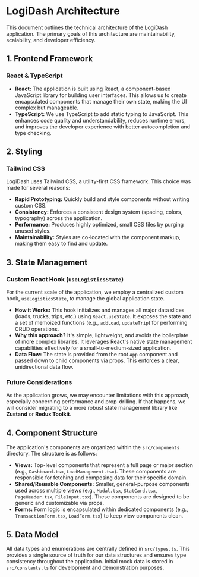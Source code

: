 # LogiDash Architecture

This document outlines the technical architecture of the LogiDash application. The primary goals of this architecture are maintainability, scalability, and developer efficiency.

## 1. Frontend Framework

### React & TypeScript

- **React:** The application is built using React, a component-based JavaScript library for building user interfaces. This allows us to create encapsulated components that manage their own state, making the UI complex but manageable.
- **TypeScript:** We use TypeScript to add static typing to JavaScript. This enhances code quality and understandability, reduces runtime errors, and improves the developer experience with better autocompletion and type checking.

## 2. Styling

### Tailwind CSS

LogiDash uses Tailwind CSS, a utility-first CSS framework. This choice was made for several reasons:
- **Rapid Prototyping:** Quickly build and style components without writing custom CSS.
- **Consistency:** Enforces a consistent design system (spacing, colors, typography) across the application.
- **Performance:** Produces highly optimized, small CSS files by purging unused styles.
- **Maintainability:** Styles are co-located with the component markup, making them easy to find and update.

## 3. State Management

### Custom React Hook (`useLogisticsState`)

For the current scale of the application, we employ a centralized custom hook, `useLogisticsState`, to manage the global application state.

- **How it Works:** This hook initializes and manages all major data slices (loads, trucks, trips, etc.) using `React.useState`. It exposes the state and a set of memoized functions (e.g., `addLoad`, `updateTrip`) for performing CRUD operations.
- **Why this approach?** It's simple, lightweight, and avoids the boilerplate of more complex libraries. It leverages React's native state management capabilities effectively for a small-to-medium-sized application.
- **Data Flow:** The state is provided from the root `App` component and passed down to child components via props. This enforces a clear, unidirectional data flow.

### Future Considerations

As the application grows, we may encounter limitations with this approach, especially concerning performance and prop-drilling. If that happens, we will consider migrating to a more robust state management library like **Zustand** or **Redux Toolkit**.

## 4. Component Structure

The application's components are organized within the `src/components` directory. The structure is as follows:

- **Views:** Top-level components that represent a full page or major section (e.g., `Dashboard.tsx`, `LoadManagement.tsx`). These components are responsible for fetching and composing data for their specific domain.
- **Shared/Reusable Components:** Smaller, general-purpose components used across multiple views (e.g., `Modal.tsx`, `StatCard.tsx`, `PageHeader.tsx`, `FileInput.tsx`). These components are designed to be generic and customizable via props.
- **Forms:** Form logic is encapsulated within dedicated components (e.g., `TransactionForm.tsx`, `LoadForm.tsx`) to keep view components clean.

## 5. Data Model

All data types and enumerations are centrally defined in `src/types.ts`. This provides a single source of truth for our data structures and ensures type consistency throughout the application. Initial mock data is stored in `src/constants.ts` for development and demonstration purposes.
